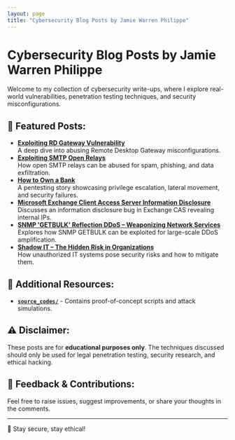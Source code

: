 ```yaml
---
layout: page
title: "Cybersecurity Blog Posts by Jamie Warren Philippe"
---
```


# Cybersecurity Blog Posts by Jamie Warren Philippe

Welcome to my collection of cybersecurity write-ups, where I explore real-world vulnerabilities, penetration testing techniques, and security misconfigurations.

## 📌 Featured Posts:
- **[Exploiting RD Gateway Vulnerability](./ExploitingRDGatewayVuln.md)**  
  A deep dive into abusing Remote Desktop Gateway misconfigurations.
- **[Exploiting SMTP Open Relays](./Exploiting_SMTP_Open_Relays.md)**  
  How open SMTP relays can be abused for spam, phishing, and data exfiltration.
- **[How to Own a Bank](./How_to_Own_a_Bank.md)**  
  A pentesting story showcasing privilege escalation, lateral movement, and security failures.
- **[Microsoft Exchange Client Access Server Information Disclosure](./MsExchangeInfoDisclosure.md)**  
  Discusses an information disclosure bug in Exchange CAS revealing internal IPs.
- **[SNMP 'GETBULK' Reflection DDoS – Weaponizing Network Services](./snmpGetBulk.md)**  
  Explores how SNMP GETBULK can be exploited for large-scale DDoS amplification.
- **[Shadow IT – The Hidden Risk in Organizations](./shadowIT.md)**  
  How unauthorized IT systems pose security risks and how to mitigate them.

## 📂 Additional Resources:
- **[`source_codes/`](./source_codes/)** - Contains proof-of-concept scripts and attack simulations.

## ⚠️ Disclaimer:
These posts are for **educational purposes only**. The techniques discussed should only be used for legal penetration testing, security research, and ethical hacking.

## 📢 Feedback & Contributions:
Feel free to raise issues, suggest improvements, or share your thoughts in the comments.

---
🚀 Stay secure, stay ethical!
